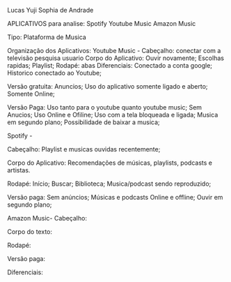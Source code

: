 Lucas Yuji 
Sophia de Andrade

APLICATIVOS para analise:
Spotify
Youtube Music
Amazon Music

Tipo: Plataforma de Musica

Organização dos Aplicativos: 
Youtube Music - 
  Cabeçalho:
    conectar com a televisão
    pesquisa
    usuario
  Corpo do Aplicativo:
    Ouvir novamente;
    Escolhas rapidas;
    Playlist;
  Rodapé:
    abas
Diferenciais: 
 Conectado a conta google;
 Historico conectado ao Youtube;
 
Versão gratuita:
  Anuncios;
  Uso do aplicativo somente ligado e aberto;
  Somente Online;

Versão Paga:
  Uso tanto para o youtube quanto youtube music;
  Sem Anucios;
  Uso Online e Ofiline;
  Uso com a tela bloqueada e ligada;
  Musica em segundo plano;
  Possibilidade de baixar a musica;
  
Spotify -

 Cabeçalho:
Playlist e musicas ouvidas recentemente;
    
 Corpo do Aplicativo:
 Recomendações de músicas, playlists, podcasts e artistas.

 Rodapé:
Início;
Buscar;
Biblioteca;
Musica/podcast sendo reproduzido;

Versão paga: 
Sem anúncios;
Músicas e podcasts Online e offline;
Ouvir em segundo plano;
  
Amazon Music-
Cabeçalho:

Corpo do texto:

Rodapé:

Versão paga:

Diferenciais:
